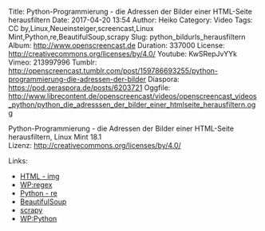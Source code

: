 Title: Python-Programmierung - die Adressen der Bilder einer HTML-Seite herausfiltern
Date: 2017-04-20 13:54
Author: Heiko
Category: Video
Tags: CC by,Linux,Neueinsteiger,screencast,Linux Mint,Python,re,BeautifulSoup,scrapy
Slug: python_bildurls_herausfiltern
Album: http://www.openscreencast.de
Duration: 337000
License: http://creativecommons.org/licenses/by/4.0/
Youtube: KwSRepJvYYk
Vimeo: 213997996
Tumblr: http://openscreencast.tumblr.com/post/159786693255/python-programmierung-die-adressen-der-bilder
Diaspora: https://pod.geraspora.de/posts/6203721
Oggfile: http://www.librecontent.de/openscreencast/videos/openscreencast_videos_python/python_die_adresssen_der_bilder_einer_htmlseite_herausfiltern.ogg

Python-Programmierung - die Adressen der Bilder einer HTML-Seite
herausfiltern, Linux Mint 18.1  
Lizenz: <http://creativecommons.org/licenses/by/4.0/>

Links:

  * [HTML - img](https://wiki.selfhtml.org/wiki/HTML/Multimedia_und_Grafiken/Grafiken "Link zu selfhtml.org" )
  * [WP:regex](https://de.wikipedia.org/wiki/Regul%C3%A4rer_Ausdruck "Link zu wikipedia.org" )
  * [Python - re](https://docs.python.org/3/library/re.html "Link zu python.org" )
  * [BeautifulSoup](https://www.crummy.com/software/BeautifulSoup/ "Link zu crummy.com" )
  * [scrapy](https://scrapy.org/ "Link zu scrapy.org" )
  * [WP:Python](http://de.wikipedia.org/wiki/Python_%28Programmiersprache%29 "Link zu de.wikipedia.org" )

